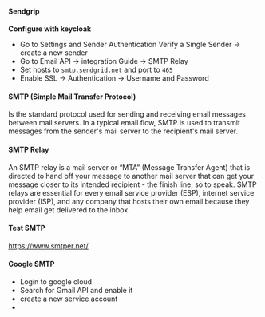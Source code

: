 #### Sendgrip

**Configure with keycloak**

- Go to Settings and Sender Authentication
  Verify a Single Sender -> create a new sender
- Go to Email API -> integration Guide -> SMTP Relay
- Set hosts to `smtp.sendgrid.net` and port to `465`
- Enable SSL -> Authentication -> Username and Password

#### SMTP (Simple Mail Transfer Protocol)

Is the standard protocol used for sending and receiving email messages between mail servers. In a typical email flow, SMTP is used to transmit messages from the sender's mail server to the recipient's mail server.


#### SMTP Relay

An SMTP relay is a mail server or “MTA” (Message Transfer Agent) that is directed to hand off your message to another mail server that can get your message closer to its intended recipient - the finish line, so to speak. SMTP relays are essential for every email service provider (ESP), internet service provider (ISP), and any company that hosts their own email because they help email get delivered to the inbox.

#### Test SMTP

https://www.smtper.net/

#### Google SMTP

- Login to google cloud
- Search for Gmail API and enable it
- create a new service account
-  